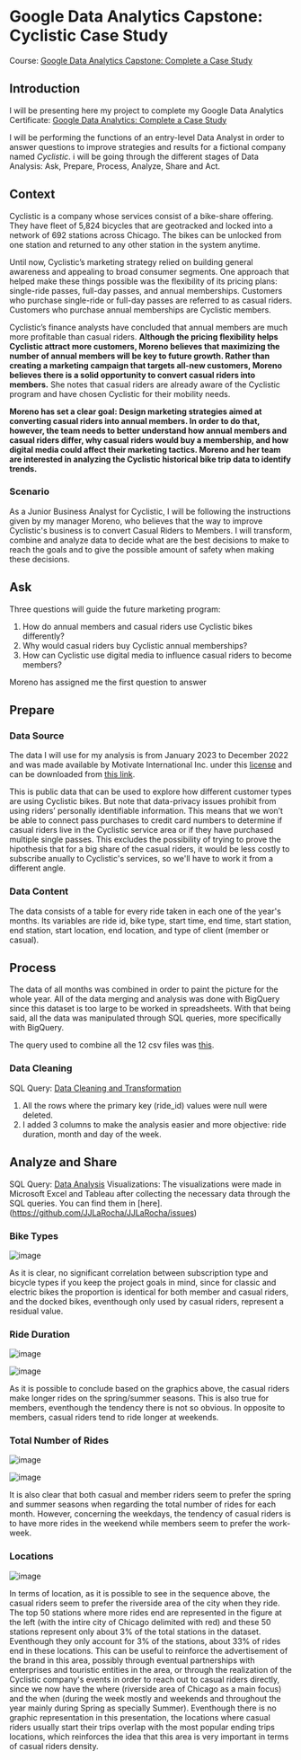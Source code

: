 # Google Data Analytics Capstone: Cyclistic Case Study
Course: [Google Data Analytics Capstone: Complete a Case Study](https://www.coursera.org/learn/google-data-analytics-capstone) 

## Introduction
I will be presenting here my project to complete my Google Data Analytics Certificate: [Google Data Analytics: Complete a Case Study](https://www.coursera.org/learn/google-data-analytics-capstone)

I will be performing the functions of an entry-level Data Analyst in order to answer questions to improve strategies and results for a fictional company named _Cyclistic_. i will be going through the different stages of Data Analysis: Ask, Prepare, Process, Analyze, Share and Act.

## Context
Cyclistic is a company whose services consist of a bike-share offering. They have fleet of 5,824 bicycles that are geotracked and locked into a network of 692 stations across Chicago. The bikes can be unlocked from one station and returned to any other station in the system anytime.

Until now, Cyclistic’s marketing strategy relied on building general awareness and appealing to broad consumer segments. One approach that helped make these things possible was the flexibility of its pricing plans: single-ride passes, full-day passes, and annual memberships. Customers who purchase single-ride or full-day passes are referred to as casual riders. Customers who purchase annual memberships are Cyclistic members.

Cyclistic’s finance analysts have concluded that annual members are much more profitable than casual riders. **Although the pricing flexibility helps Cyclistic attract more customers, Moreno believes that maximizing the number of annual members will be key to future growth. Rather than creating a marketing campaign that targets all-new customers, Moreno believes there is a solid opportunity to convert casual riders into members.** She notes that casual riders are already aware of the Cyclistic program and have chosen Cyclistic for their mobility needs.

**Moreno has set a clear goal: Design marketing strategies aimed at converting casual riders into annual members. In order to do that, however, the team needs to better understand how annual members and casual riders differ, why casual riders would buy a membership, and how digital media could affect their marketing tactics. Moreno and her team are interested in analyzing the Cyclistic historical bike trip data to identify trends.**

### Scenario
As a Junior Business Analyst for Cyclistic, I will be following the instructions given by my manager Moreno, who believes that the way to improve Cyclistic's business is to convert Casual Riders to Members. I will transform, combine and analyze data to decide what are the best decisions to make to reach the goals and to give the possible amount of safety when making these decisions. 

## Ask

Three questions will guide the future marketing program:

1. How do annual members and casual riders use Cyclistic bikes differently?
2. Why would casual riders buy Cyclistic annual memberships?
3. How can Cyclistic use digital media to influence casual riders to become members?

Moreno has assigned me the first question to answer

## Prepare

### Data Source

The data I will use for my analysis is from January 2023 to December 2022 and was made available by Motivate International Inc. under this [license](https://divvybikes.com/data-license-agreement) and can be downloaded from [this link](https://divvy-tripdata.s3.amazonaws.com/index.html). 

This is public data that can be used to explore how different customer types are using Cyclistic bikes. But note that data-privacy issues prohibit from using riders’ personally identifiable information. This means that we won’t be able to connect pass purchases to credit card numbers to determine if casual riders live in the Cyclistic service area or if they have purchased multiple single passes. This excludes the possibility of trying to prove the hipothesis that for a big share of the casual riders, it would be less costly to subscribe anually to Cyclistic's services, so we'll have to work it from a different angle.

### Data Content

The data consists of a table for every ride taken in each one of the year's months. Its variables are ride id, bike type, start time, end time, start station, end station, start location, end location, and type of client (member or casual). 

## Process

The data of all months was combined in order to paint the picture for the whole year. All of the data merging and analysis was done with BigQuery since this dataset is too large to be worked in spreadsheets. With that being said, all the data was manipulated through SQL queries, more specifically with BigQuery.

The query used to combine all the 12 csv files was [this](https://github.com/JJLaRocha/JJLaRocha/blob/JJLaRocha-patch-2/Data%20Combining).

### Data Cleaning

SQL Query: [Data Cleaning and Transformation](https://github.com/JJLaRocha/JJLaRocha/blob/JJLaRocha-patch-2/Data%20Cleaning%20and%20Transformation)

1. All the rows where the primary key (ride_id) values were null were deleted.
2. I added 3 columns to make the analysis easier and more objective: ride duration, month and day of the week.

## Analyze and Share

SQL Query: [Data Analysis](https://github.com/JJLaRocha/JJLaRocha/blob/JJLaRocha-patch-2/Data%20Analysis)
Visualizations: The visualizations were made in Microsoft Excel and Tableau after collecting the necessary data through the SQL queries. You can find them in [here].(https://github.com/JJLaRocha/JJLaRocha/issues)


### Bike Types


![image](https://private-user-images.githubusercontent.com/158205795/304415395-b1fedfd0-99c2-48ec-9e53-750b3f3f2aa3.png?jwt=eyJhbGciOiJIUzI1NiIsInR5cCI6IkpXVCJ9.eyJpc3MiOiJnaXRodWIuY29tIiwiYXVkIjoicmF3LmdpdGh1YnVzZXJjb250ZW50LmNvbSIsImtleSI6ImtleTUiLCJleHAiOjE3MDc4Mjk0NjYsIm5iZiI6MTcwNzgyOTE2NiwicGF0aCI6Ii8xNTgyMDU3OTUvMzA0NDE1Mzk1LWIxZmVkZmQwLTk5YzItNDhlYy05ZTUzLTc1MGIzZjNmMmFhMy5wbmc_WC1BbXotQWxnb3JpdGhtPUFXUzQtSE1BQy1TSEEyNTYmWC1BbXotQ3JlZGVudGlhbD1BS0lBVkNPRFlMU0E1M1BRSzRaQSUyRjIwMjQwMjEzJTJGdXMtZWFzdC0xJTJGczMlMkZhd3M0X3JlcXVlc3QmWC1BbXotRGF0ZT0yMDI0MDIxM1QxMjU5MjZaJlgtQW16LUV4cGlyZXM9MzAwJlgtQW16LVNpZ25hdHVyZT0yMWJiYWI4N2NiYjU5ZWUxYWVlZmQ3M2E4ODFkNTQzMDdmMjM0ZjZiN2I3NWNiODJhZjI4NjBiNmQ0N2U2ZTI1JlgtQW16LVNpZ25lZEhlYWRlcnM9aG9zdCZhY3Rvcl9pZD0wJmtleV9pZD0wJnJlcG9faWQ9MCJ9.c3_7mN_7633bl2kb5Zc04BfkPSmRE1alSRfaYDUbdYs)


As it is clear, no significant correlation between subscription type and bicycle types if you keep the project goals in mind, since for classic and electric bikes the proportion is identical for both member and casual riders, and the docked bikes, eventhough only used by casual riders, represent a residual value.


### Ride Duration



![image](https://private-user-images.githubusercontent.com/158205795/304424279-0ffd6a71-d57b-455e-b7f4-dd67572ad717.png?jwt=eyJhbGciOiJIUzI1NiIsInR5cCI6IkpXVCJ9.eyJpc3MiOiJnaXRodWIuY29tIiwiYXVkIjoicmF3LmdpdGh1YnVzZXJjb250ZW50LmNvbSIsImtleSI6ImtleTUiLCJleHAiOjE3MDc4MzEzODIsIm5iZiI6MTcwNzgzMTA4MiwicGF0aCI6Ii8xNTgyMDU3OTUvMzA0NDI0Mjc5LTBmZmQ2YTcxLWQ1N2ItNDU1ZS1iN2Y0LWRkNjc1NzJhZDcxNy5wbmc_WC1BbXotQWxnb3JpdGhtPUFXUzQtSE1BQy1TSEEyNTYmWC1BbXotQ3JlZGVudGlhbD1BS0lBVkNPRFlMU0E1M1BRSzRaQSUyRjIwMjQwMjEzJTJGdXMtZWFzdC0xJTJGczMlMkZhd3M0X3JlcXVlc3QmWC1BbXotRGF0ZT0yMDI0MDIxM1QxMzMxMjJaJlgtQW16LUV4cGlyZXM9MzAwJlgtQW16LVNpZ25hdHVyZT0xNDM4YmYzMzgyOTYxODI5OGIwNDcwYjJlOTA2YjE1YjY3ZjcxZjdlZTQzZDM0OWRhMjBiMTdkZDMzYzU1OTY2JlgtQW16LVNpZ25lZEhlYWRlcnM9aG9zdCZhY3Rvcl9pZD0wJmtleV9pZD0wJnJlcG9faWQ9MCJ9.xaL2n2jAy2k-p80NR6yJ9usKRmsVCJVQp-eHOfcs4_A)



![image](https://private-user-images.githubusercontent.com/158205795/304424396-fc91e188-a1be-4c38-8147-978e2052e406.png?jwt=eyJhbGciOiJIUzI1NiIsInR5cCI6IkpXVCJ9.eyJpc3MiOiJnaXRodWIuY29tIiwiYXVkIjoicmF3LmdpdGh1YnVzZXJjb250ZW50LmNvbSIsImtleSI6ImtleTUiLCJleHAiOjE3MDc4MzE0NDQsIm5iZiI6MTcwNzgzMTE0NCwicGF0aCI6Ii8xNTgyMDU3OTUvMzA0NDI0Mzk2LWZjOTFlMTg4LWExYmUtNGMzOC04MTQ3LTk3OGUyMDUyZTQwNi5wbmc_WC1BbXotQWxnb3JpdGhtPUFXUzQtSE1BQy1TSEEyNTYmWC1BbXotQ3JlZGVudGlhbD1BS0lBVkNPRFlMU0E1M1BRSzRaQSUyRjIwMjQwMjEzJTJGdXMtZWFzdC0xJTJGczMlMkZhd3M0X3JlcXVlc3QmWC1BbXotRGF0ZT0yMDI0MDIxM1QxMzMyMjRaJlgtQW16LUV4cGlyZXM9MzAwJlgtQW16LVNpZ25hdHVyZT1mYjliZmUwZjMwOGFkNTNhYjNiYzU5ZTBhYjAzNjJhMWJhYTFmNzQzZjU5YmY3ZTI1NDA3OWQwNmE3NWYwYzAzJlgtQW16LVNpZ25lZEhlYWRlcnM9aG9zdCZhY3Rvcl9pZD0wJmtleV9pZD0wJnJlcG9faWQ9MCJ9.8ej0aMqpCHRs6pmWgrm--vCDRORSXydTxxhmrb6w5A8)


As it is possible to conclude based on the graphics above, the casual riders make longer rides on the spring/summer seasons. This is also true for members, eventhough the tendency there is not so obvious. In opposite to members, casual riders tend to ride longer at weekends.


### Total Number of Rides

![image](https://private-user-images.githubusercontent.com/158205795/304424588-8e0fd403-b6b5-4683-a170-63b86d064044.png?jwt=eyJhbGciOiJIUzI1NiIsInR5cCI6IkpXVCJ9.eyJpc3MiOiJnaXRodWIuY29tIiwiYXVkIjoicmF3LmdpdGh1YnVzZXJjb250ZW50LmNvbSIsImtleSI6ImtleTUiLCJleHAiOjE3MDc4MzE3MzQsIm5iZiI6MTcwNzgzMTQzNCwicGF0aCI6Ii8xNTgyMDU3OTUvMzA0NDI0NTg4LThlMGZkNDAzLWI2YjUtNDY4My1hMTcwLTYzYjg2ZDA2NDA0NC5wbmc_WC1BbXotQWxnb3JpdGhtPUFXUzQtSE1BQy1TSEEyNTYmWC1BbXotQ3JlZGVudGlhbD1BS0lBVkNPRFlMU0E1M1BRSzRaQSUyRjIwMjQwMjEzJTJGdXMtZWFzdC0xJTJGczMlMkZhd3M0X3JlcXVlc3QmWC1BbXotRGF0ZT0yMDI0MDIxM1QxMzM3MTRaJlgtQW16LUV4cGlyZXM9MzAwJlgtQW16LVNpZ25hdHVyZT1hNWU4MmM3MmJiNTMxNWExY2VlMmJmZDNjNTQ3OWU0MTJiOTFmOGViYTAzNzIyNWFlYzE1MWMyYzAzZDUwNGRhJlgtQW16LVNpZ25lZEhlYWRlcnM9aG9zdCZhY3Rvcl9pZD0wJmtleV9pZD0wJnJlcG9faWQ9MCJ9.kF1780lDblRgS-_joFhf83SJJHBuTrkAMjanl8S1mNQ)



![image](https://private-user-images.githubusercontent.com/158205795/304424685-501d0be9-b349-4933-a749-80161814cde6.png?jwt=eyJhbGciOiJIUzI1NiIsInR5cCI6IkpXVCJ9.eyJpc3MiOiJnaXRodWIuY29tIiwiYXVkIjoicmF3LmdpdGh1YnVzZXJjb250ZW50LmNvbSIsImtleSI6ImtleTUiLCJleHAiOjE3MDc4MzE3NzMsIm5iZiI6MTcwNzgzMTQ3MywicGF0aCI6Ii8xNTgyMDU3OTUvMzA0NDI0Njg1LTUwMWQwYmU5LWIzNDktNDkzMy1hNzQ5LTgwMTYxODE0Y2RlNi5wbmc_WC1BbXotQWxnb3JpdGhtPUFXUzQtSE1BQy1TSEEyNTYmWC1BbXotQ3JlZGVudGlhbD1BS0lBVkNPRFlMU0E1M1BRSzRaQSUyRjIwMjQwMjEzJTJGdXMtZWFzdC0xJTJGczMlMkZhd3M0X3JlcXVlc3QmWC1BbXotRGF0ZT0yMDI0MDIxM1QxMzM3NTNaJlgtQW16LUV4cGlyZXM9MzAwJlgtQW16LVNpZ25hdHVyZT1iMDBmZGZlZTdiZjQxNWUyNzFjM2Y3ZjZmM2E1NzhlZDEwMDc5YjAxMWU5ZjBkMWNhMTM3OTRmOTUzMzZmODg2JlgtQW16LVNpZ25lZEhlYWRlcnM9aG9zdCZhY3Rvcl9pZD0wJmtleV9pZD0wJnJlcG9faWQ9MCJ9.Lri4-wh-6Ij7q81J5nFNBJW87Dtxzh7cQnxzZmAdjOY)

It is also clear that both casual and member riders seem to prefer the spring and summer seasons when regarding the total number of rides for each month. However, concerning the weekdays, the tendency of casual riders is to have more rides in the weekend while members seem to prefer the work-week.

### Locations



![image](https://private-user-images.githubusercontent.com/158205795/304031610-5f01a8eb-e64d-4f64-8cf2-1886381bdf2a.png?jwt=eyJhbGciOiJIUzI1NiIsInR5cCI6IkpXVCJ9.eyJpc3MiOiJnaXRodWIuY29tIiwiYXVkIjoicmF3LmdpdGh1YnVzZXJjb250ZW50LmNvbSIsImtleSI6ImtleTUiLCJleHAiOjE3MDc4Mzk1ODUsIm5iZiI6MTcwNzgzOTI4NSwicGF0aCI6Ii8xNTgyMDU3OTUvMzA0MDMxNjEwLTVmMDFhOGViLWU2NGQtNGY2NC04Y2YyLTE4ODYzODFiZGYyYS5wbmc_WC1BbXotQWxnb3JpdGhtPUFXUzQtSE1BQy1TSEEyNTYmWC1BbXotQ3JlZGVudGlhbD1BS0lBVkNPRFlMU0E1M1BRSzRaQSUyRjIwMjQwMjEzJTJGdXMtZWFzdC0xJTJGczMlMkZhd3M0X3JlcXVlc3QmWC1BbXotRGF0ZT0yMDI0MDIxM1QxNTQ4MDVaJlgtQW16LUV4cGlyZXM9MzAwJlgtQW16LVNpZ25hdHVyZT01ZTljODE5ZjE4MGYxNDk3ZmQwYTJkYTQ2MzJlZGVlM2NlYWYxNDQ5MDY5ZGQ1MTY2ZmM2MGE5MDdhOTg3OWY5JlgtQW16LVNpZ25lZEhlYWRlcnM9aG9zdCZhY3Rvcl9pZD0wJmtleV9pZD0wJnJlcG9faWQ9MCJ9.K_URaBuQDJKa_tLigiVOxuTrNz40mu4nyeHptOxO_38)


In terms of location, as it is possible to see in the sequence above, the casual riders seem to prefer the riverside area of the city when they ride. The top 50 stations where more rides end are represented in the figure at the left (with the intire city of Chicago delimited with red) and these 50 stations represent only about 3% of the total stations in the dataset. Eventhough they only account for 3% of the stations, about 33% of rides end in these locations. This can be useful to reinforce the advertisement of the brand in this area, possibly through eventual partnerships with enterprises and touristic entities in the area, or through the realization of the Cyclistic company's events in order to reach out to casual riders directly, since we now have the where (riverside area of Chicago as a main focus) and the when (during the week mostly and weekends and throughout the year mainly during Spring as specially Summer). Eventhough there is no graphic representation in this presentation, the locations where casual riders usually start their trips overlap with the most popular ending trips locations, which reinforces the idea that this area is very important in terms of casual riders density.








